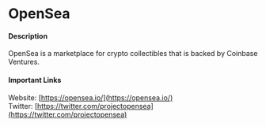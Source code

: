 # OpenSea

#### Description

OpenSea is a marketplace for crypto collectibles that is backed by Coinbase Ventures.

#### Important Links

Website: [https://opensea.io/](https://opensea.io/)  
Twitter: [https://twitter.com/projectopensea](https://twitter.com/projectopensea)  
